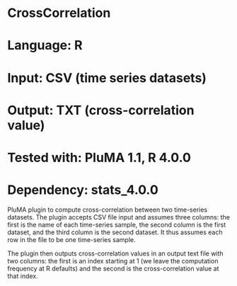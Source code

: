 # CrossCorrelation
# Language: R
# Input: CSV (time series datasets)
# Output: TXT (cross-correlation value)
# Tested with: PluMA 1.1, R 4.0.0
# Dependency: stats_4.0.0

PluMA plugin to compute cross-correlation between two time-series datasets.
The plugin accepts CSV file input and assumes three columns: the first is the
name of each time-series sample, the second column is the first dataset, and the
third column is the second dataset.  It thus assumes each row in the file to be
one time-series sample.

The plugin then outputs cross-correlation values in an output text file with
two columns: the first is an index starting at 1 (we leave the computation
frequency at R defaults) and the second is the cross-correlation value at that index.
